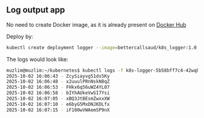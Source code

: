 ## Log output app

No need to create Docker image, as it is already present on [Docker Hub](https://hub.docker.com/r/bettercallsaud/k8s_logger/tags)

Deploy by:
```sh
kubectl create deployment logger --image=bettercallsaud/k8s_logger:1.0.0
```

The logs would look like:

```sh
muzlim@muzlim:~/kubernetes$ kubectl logs -f k8s-logger-5b58bff7c4-42wqb
2025-10-02 16:06:43 - ZcySiayvg51ds5Ky
2025-10-02 16:06:48 - x2uuulPRnNskN8qZ
2025-10-02 16:06:53 - FHkx6q56uWZ4YL07
2025-10-02 16:06:58 - bIYhAUkeVwSI7Ysi
2025-10-02 16:07:05 - xBQ3JtBEsmZwxxXW
2025-10-02 16:07:10 - e6byG5MxDNJKDLfx
2025-10-02 16:07:15 - iF100wVWAemSP9nX
```